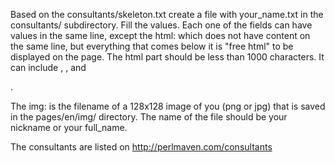 
Based on the consultants/skeleton.txt create a file with your_name.txt in the consultants/ subdirectory.
Fill the values. Each one of the fields can have values in the same line, except the html: which does not have content
on the same line, but everything that comes below it is "free html" to be displayed on the page.
The html part should be less than 1000 characters. It can include <a href=""></a>, <b></b>, and <p></p>.

The img: is the filename of a 128x128 image of you (png or jpg) that is saved in the
pages/en/img/ directory. The name of the file should be your nickname or your full_name.


The consultants are listed on http://perlmaven.com/consultants
